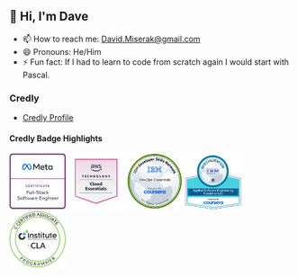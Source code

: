 ## 👋 Hi, I'm Dave

- 📫 How to reach me: David.Miserak@gmail.com
- 😄 Pronouns: He/Him
- ⚡ Fun fact: If I had to learn to code from scratch again I would start with Pascal.

### Credly

- [Credly Profile](https://www.credly.com/users/david-miserak)

#### Credly Badge Highlights

<img src="./images/badge-meta-fullstack.png" width="100" height="100" alt="Meta Full-Stack Engineer" title="Meta Full-Stack Engineer" />
<img src="./images/badge-aws-essentials.png" width="100" height="100" alt="AWS Cloud Essentials" title="AWS Cloud Essentials" /> 
<img src="./images/badge-ibm-devops-essentials.png" width="100" height="100" alt="IBM DevOps Essentials" title="IBM DevOps Essentials" />
<img src="./images/badge-ibm-swe-funamentals.png" width="100" height="100" alt="IBM Applied Software Engineering" title="IBM Applied Software Engineering" /> 
<img src="./images/badge-cla.png" width="100" height="100" alt="C Certified Associate Programmer" title="C Certified Associate Programmer" />

<!--
**DavidMiserak/DavidMiserak** is a ✨ _special_ ✨ repository because its `README.md` (this file) appears on your GitHub profile.

Here are some ideas to get you started:

- 🔭 I’m currently working on ...
- 🌱 I’m currently learning ...
- 👯 I’m looking to collaborate on ...
- 🤔 I’m looking for help with ...
- 💬 Ask me about ...
- 📫 How to reach me: ...
- 😄 Pronouns: ...
- ⚡ Fun fact: ...
-->
